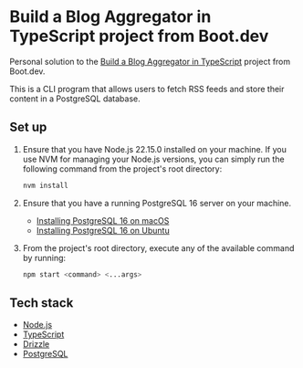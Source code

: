 # Build a Blog Aggregator in TypeScript project from Boot.dev

Personal solution to the [Build a Blog Aggregator in TypeScript](https://www.boot.dev/courses/build-blog-aggregator-typescript) project from Boot.dev.

This is a CLI program that allows users to fetch RSS feeds and store their content in a PostgreSQL database.

## Set up

1. Ensure that you have Node.js 22.15.0 installed on your machine. If you use NVM for managing your Node.js versions, you can simply run the following command from the project's root directory:

    ```sh
    nvm install
    ```

2. Ensure that you have a running PostgreSQL 16 server on your machine.

    - [Installing PostgreSQL 16 on macOS](https://medium.com/@abhinavsinha_/download-and-configure-postgresql16-on-macos-d41dc49217b6)
    - [Installing PostgreSQL 16 on Ubuntu](https://neon.com/postgresql/postgresql-getting-started/install-postgresql-linux)

3. From the project's root directory, execute any of the available command by running:

    ```sh
    npm start <command> <...args>
    ```

## Tech stack

- [Node.js](https://nodejs.org/en)
- [TypeScript](https://www.typescriptlang.org/)
- [Drizzle](https://orm.drizzle.team/docs/rqb)
- [PostgreSQL](https://www.postgresql.org/)
